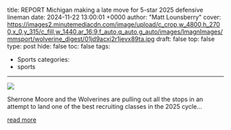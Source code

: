 title: REPORT Michigan making a late move for 5-star 2025 defensive lineman
date: 2024-11-22 13:00:01 +0000
author: "Matt Lounsberry"
cover: https://images2.minutemediacdn.com/image/upload/c_crop,w_4800,h_2700,x_0,y_315/c_fill,w_1440,ar_16:9,f_auto,q_auto,g_auto/images/ImagnImages/mmsport/wolverine_digest/01jd9acxj2r1jevx89ta.jpg
draft: false
top: false
type: post
hide: false
toc: false
tags:
  - Sports
categories:
  - sports
---

![](https://images2.minutemediacdn.com/image/upload/c_crop,w_4800,h_2700,x_0,y_315/c_fill,w_1440,ar_16:9,f_auto,q_auto,g_auto/images/ImagnImages/mmsport/wolverine_digest/01jd9acxj2r1jevx89ta.jpg)

Sherrone Moore and the Wolverines are pulling out all the stops in an attempt to land one of the best recruiting classes in the 2025 cycle...

[read more](https://www.si.com/college/michigan/recruiting/report-michigan-football-making-a-late-move-for-5-star-defensive-lineman-jahkeem-stewart-2025-class)
